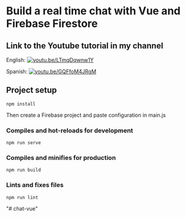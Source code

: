 # Build a real time chat with Vue and Firebase Firestore

## Link to the Youtube tutorial in my channel
English: [![youtu.be/LTmqDqwnw1Y](https://img.youtube.com/vi/LTmqDqwnw1Y/0.jpg)](https://www.youtube.com/watch?v=LTmqDqwnw1Y)

Spanish: [![youtu.be/GQFfoM4JRgM](https://img.youtube.com/vi/GQFfoM4JRgM/0.jpg)](https://www.youtube.com/watch?v=GQFfoM4JRgM)


## Project setup
```
npm install
```
Then create a Firebase project and paste configuration in main.js

### Compiles and hot-reloads for development
```
npm run serve
```

### Compiles and minifies for production
```
npm run build
```

### Lints and fixes files
```
npm run lint
```
"# chat-vue" 
